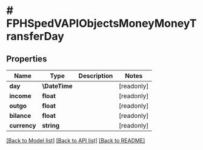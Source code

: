 # # FPHSpedVAPIObjectsMoneyMoneyTransferDay

## Properties

Name | Type | Description | Notes
------------ | ------------- | ------------- | -------------
**day** | **\DateTime** |  | [readonly]
**income** | **float** |  | [readonly]
**outgo** | **float** |  | [readonly]
**bilance** | **float** |  | [readonly]
**currency** | **string** |  | [readonly]

[[Back to Model list]](../../README.md#models) [[Back to API list]](../../README.md#endpoints) [[Back to README]](../../README.md)
